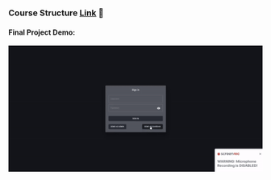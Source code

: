 ### Course Structure [Link](https://vojvodinaictcluster.org/sr/javajuniorprogram/) :rocket:
#### Final Project Demo:
<div align="center"><img src="https://github.com/RastkoD/Fullstack_Bootcamp/blob/main/classmate_demo.gif"></div>
